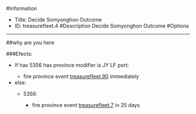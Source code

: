 #Information
 - Title: Decide Somyonghon Outcome
 - ID: treasurefleet.4
#Description
Decide Somyonghon Outcome
#Options

___
##why are you here

###Efects:<ul><li>If has 5356 has province modifier is JY LF port:</li><ul><li>fire province event [treasurefleet.90](treasurefleet.90_slug) immediately </li></ul><li>else:</li><ul><li>5356:</li><ul><li>fire province event [treasurefleet.7](treasurefleet.7_slug) in 25 days</li></ul></ul></ul>
